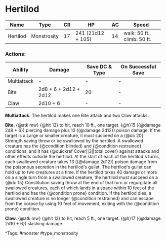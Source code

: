 # Hertilod

| Name | Type | CR | HP | AC | Speed |
|------|------|----|----|----|-------|
| Hertilod | Monstrosity | 17 | 241 (21d12 + 105) | 14 | walk: 50 ft., climb: 50 ft. |

### Actions:

| Ability | Damage | Save DC & Type | On Successful Save |
|---------|--------|----------------|--------------------|
| Multiattack | - | - | - |
| Bite | 2d8 + 6 + 2d12 + 2d12 | 20 | - |
| Claw | 2d10 + 6 | - | - |


**Multiattack.** The hertilod makes one Bite attack and two Claw attacks.

**Bite.** {@atk mw} {@hit 12} to hit, reach 10 ft., one target. {@h}15 ({@damage 2d8 + 6}) piercing damage plus 13 ({@damage 2d12}) poison damage. If the target is a Large or smaller creature, it must succeed on a {@dc 20} Strength saving throw or be swallowed by the hertilod. A swallowed creature has the {@condition blinded} and {@condition restrained} conditions, and it has {@quickref Cover||3||total cover} against attacks and other effects outside the hertilod. At the start of each of the hertilod's turns, each swallowed creature takes 13 ({@damage 2d12}) poison damage from the poisonous secretion in the hertilod's gullet. The hertilod's gullet can hold up to two creatures at a time. If the hertilod takes 40 damage or more on a single turn from a swallowed creature, the hertilod must succeed on a {@dc 15} Constitution saving throw at the end of that turn or regurgitate all swallowed creatures, each of which lands in a space within 10 feet of the hertilod and has the {@condition prone} condition. If the hertilod dies, a swallowed creature is no longer {@condition restrained} and can escape from the corpse by using 10 feet of movement, exiting with the {@condition prone} condition.

**Claw.** {@atk mw} {@hit 12} to hit, reach 5 ft., one target. {@h}17 ({@damage 2d10 + 6}) slashing damage.

^Tags: #monster #type_monstrosity